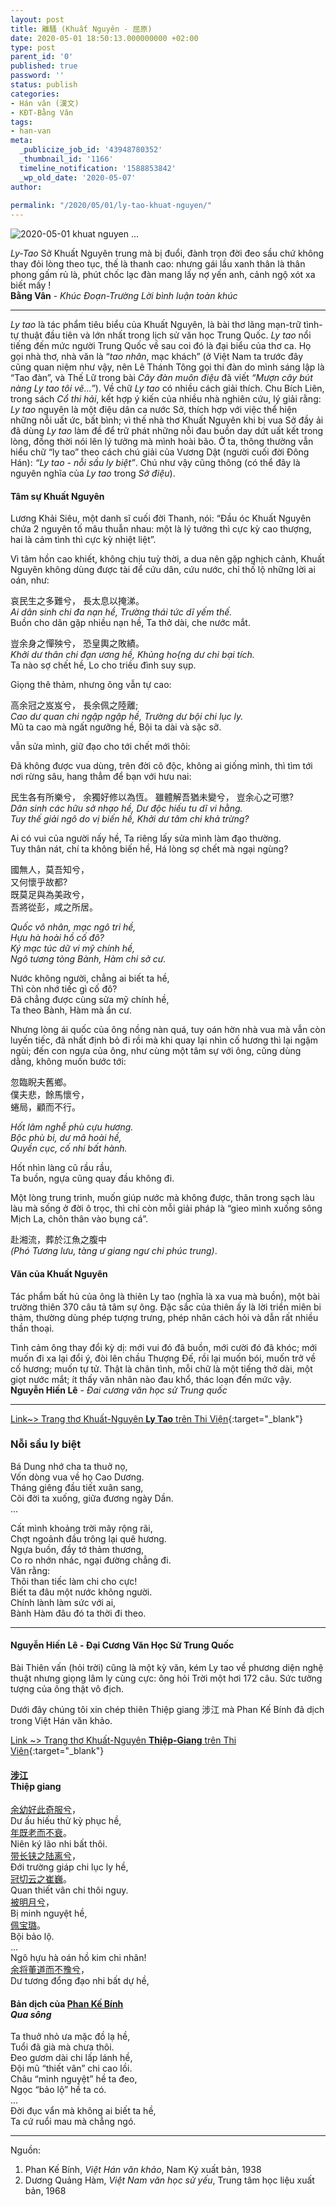 ```yaml
---
layout: post
title: 離騷 (Khuất Nguyên - 屈原)
date: 2020-05-01 18:50:13.000000000 +02:00
type: post
parent_id: '0'
published: true
password: ''
status: publish
categories:
- Hán văn (漢文)
- KĐT-Bằng Vân
tags:
- han-van
meta:
  _publicize_job_id: '43948780352'
  _thumbnail_id: '1166'
  timeline_notification: '1588853842'
  _wp_old_date: '2020-05-07'
author:
  
permalink: "/2020/05/01/ly-tao-khuat-nguyen/"
---
```

<img src="{{ site.baseurl }}/assets/images/2020/05/khuatnguyen.jpg" alt="2020-05-01 khuat nguyen ..." />

*Ly-Tao* 
Sở Khuất Nguyên trung mà bị đuổi, đành trọn đời đeo sầu chứ không thay đỏi lòng theo tục, thế là thanh cao: nhưng gái lầu xanh thân là thân phong gấm rủ là, phút chốc lạc đàn mang lấy nợ yến anh, cảnh ngộ xót xa biết mấy !  
**Bằng Vân** - *Khúc Đoạn-Trường Lời bình luận toàn khúc*

***
  


*Ly tao* là tác phẩm tiêu biểu của Khuất Nguyên, là bài thơ lãng mạn-trữ tình-tự thuật đầu tiên và lớn nhất trong lịch sử văn học Trung Quốc. *Ly tao* nổi tiếng đến mức người Trung Quốc về sau coi đó là đại biểu của thơ ca. Họ gọi nhà thơ, nhà văn là “*tao nhân*, mạc khách” (ở Việt Nam ta trước đây cũng quan niệm như vậy, nên Lê Thánh Tông gọi thi đàn do mình sáng lập là “Tao đàn”, và Thế Lữ trong bài *Cây đàn muôn điệu* đã viết *“Mượn cây bút nàng Ly tao tôi vẽ...”*). Về chữ *Ly tao* có nhiều cách giải thích. Chu Bích Liên, trong sách *Cổ thi hải*, kết hợp ý kiến của nhiều nhà nghiên cứu, lý giải rằng: *Ly tao* nguyên là một điệu dân ca nước Sở, thích hợp với việc thể hiện những nỗi uất ức, bất bình; vì thế nhà thơ Khuất Nguyên khi bị vua Sở đầy ải đã dùng *Ly tao* làm đề để trữ phát những nỗi đau buồn day dứt uất kết trong lòng, đồng thời nói lên lý tưởng mà mình hoài bão. Ở ta, thông thường vẫn hiểu chữ “ly tao” theo cách chú giải của Vương Dật (người cuối đời Ðông Hán): *“Ly tao - nỗi sầu ly biệt”*. Chú như vậy cũng thông (có thể đây là nguyên nghĩa của *Ly tao* trong *Sở điệu*).




#### Tâm sự Khuất Nguyên


Lương Khải Siêu, một danh sĩ cuối đời Thanh, nói: “Đầu óc Khuất Nguyên chứa 2 nguyên tố mâu thuẫn nhau: một là lý tưởng thì cực kỳ cao thượng, hai là cảm tình thì cực kỳ nhiệt liệt”.


Vì tâm hồn cao khiết, không chịu tuỳ thời, a dua nên gặp nghịch cảnh, Khuất Nguyên không dùng được tài để cứu dân, cứu nước, chỉ thố lộ những lời ai oán, như:


哀民生之多難兮， 長太息以掩涕。  
*Ai dân sinh chi đa nạn hề, Trường thái tức dĩ yếm thế.*  
Buồn cho dân gặp nhiều nạn hề, Ta thở dài, che nước mắt.


豈余身之憚殃兮， 恐皇輿之敗績。  
*Khởi dư thân chi đạn ương hề, Khủng ho{ng dư chi bại tích.*   
Ta nào sợ chết hề, Lo cho triều đình suy sụp.


Giọng thê thảm, nhưng ông vẫn tự cao:


高余冠之岌岌兮， 長余佩之陸離;  
*Cao dư quan chi ngập ngập hề, Trường dư bội chi lục ly.*  
Mũ ta cao mà ngất ngưỡng hề, Bội ta dài và sặc sỡ.


vẫn sửa mình, giữ đạo cho tới chết mới thôi:




Đã không được vua dùng, trên đời cô độc, không ai giống mình, thì tìm tới nơi rừng sâu, hang thẳm để bạn với hưu nai:


民生各有所樂兮， 余獨好修以為恆。 雖體解吾猶未變兮， 豈余心之可懲?  
*Dân sinh các hữu sở nhạo hề, Dư độc hiếu tu dĩ vi hằng.  
Tuy thế giải ngô do vị biến hề, Khởi dư tâm chi khả trừng?*

Ai có vui của người nấy hề, Ta riêng lấy sửa mình làm đạo thường.   
Tuy thân nát, chí ta không biến hề, Há lòng sợ chết mà ngại ngùng?


國無人，莫吾知兮，   
又何懷乎故都?   
既莫足與為美政兮，  
吾將從彭，咸之所居。


*Quốc vô nhân, mạc ngô tri hề,  
Hựu hà hoài hồ cố đô?  
Ký mạc túc dữ vi mỹ chính hề,  
Ngô tương tòng Bành, Hàm chi sở cư.*

Nước không người, chẳng ai biết ta hề,   
Thì còn nhớ tiếc gì cố đô?  
Đã chẳng được cùng sửa mỹ chính hề,   
Ta theo Bành, Hàm mà ẩn cư.


Nhưng lòng ái quốc của ông nồng nàn quá, tuy oán hờn nhà vua mà vẫn còn luyến tiếc, đã nhất định bỏ đi rồi mà khi quay lại nhìn cố hương thì lại ngậm ngùi; đến con ngựa của ông, như cùng một tâm sự với ông, cũng dùng dằng, không muốn bước tới:


忽臨睨夫舊鄉。  
僕夫悲，餘馬懷兮，  
蜷局，顧而不行。


*Hốt lâm nghễ phù cựu hương.   
Bộc phù bi, dư mã hoài hề,   
Quyền cục, cố nhi bất hành.*


Hốt nhìn làng cũ rầu rầu,  
Ta buồn, ngựa cũng quay đầu không đi.


Một lòng trung trinh, muốn giúp nước mà không được, thân trong sạch làu làu mà sống ở đời ô trọc, thì chỉ còn mỗi giải pháp là “gieo mình xuống sông Mịch La, chôn thân vào bụng cá”.


赴湘流，葬於江魚之腹中  
*(Phó Tương lưu, tàng ư giang ngư chi phúc trung)*.


#### Văn của Khuất Nguyên 


Tác phẩm bất hủ của ông là thiên Ly tao (nghĩa là xa vua mà buồn), một bài trường thiên 370 câu tả tâm sự ông. Đặc sắc của thiên ấy là lời triền miên bi thảm, thường dùng phép tượng trưng, phép nhân cách hỏi và dẫn rất nhiều thần thoại.


Tình cảm ông thay đổi kỳ dị: mới vui đó đã buồn, mới cười đó đã khóc; mới muốn đi xa lại đổi ý, đòi lên chầu Thượng Đế, rồi lại muốn bói, muốn trở về cố hương; muốn tự tử. Thật là chân tình, mỗi chữ là một tiếng thở dài, một giọt nước mắt; ít thấy văn nhân nào đau khổ, thác loạn đến mức vậy.  
**Nguyễn Hiến Lê** - *Đai cương văn học sử Trung quốc*   

***


[Link~> Trang thơ Khuất-Nguyên **Ly Tao** trên Thi Viện](https://www.thivien.net/Khu%E1%BA%A5t-Nguy%C3%AAn/Ly-tao/poem-lRoe60dlSbBq5oc1ZRJWhQ){:target="_blank"}      

   
### Nỗi sầu ly biệt      
   
   
Bá Dung nhớ cha ta thuở nọ,  
Vốn dòng vua về họ Cao Dương.  
Tháng giêng đầu tiết xuân sang,  
Cõi đời ta xuống, giữa đương ngày Dần.  
...   

Cất mình khoảng trời mây rộng rãi,  
Chợt ngoảnh đầu trông lại quê hương.  
Ngựa buồn, đầy tớ thảm thương,  
Co ro nhớn nhác, ngại đường chẳng đi.  
Vãn rằng:  
Thôi than tiếc làm chi cho cực!   
Biết ta đâu một nước không người.  
Chính lành làm sức với ai,  
Bành Hàm đâu đó ta thời đi theo.  

___


####  Nguyễn Hiến Lê - Đại Cương Văn Học Sử Trung Quốc
   

Bài Thiên vấn (hỏi trời) cũng là một kỳ văn, kém Ly tao về phương diện nghệ thuật nhưng giọng lâm ly cùng cực: ông hỏi Trời một hơi 172 câu. Sức tưởng tượng của ông thật vô địch.   

Dưới đây chúng tôi xin chép thiên Thiệp giang 涉江 mà Phan Kế Bính đã dịch trong Việt Hán văn khảo.       
   
   
[Link ~> Trang thơ Khuất-Nguyên **Thiệp-Giang** trên Thi Viên](https://www.thivien.net/Khu%E1%BA%A5t-Nguy%C3%AAn/Thi%E1%BB%87p-giang/poem-csh8ujkV1cSEGuoKbE1Ufg){:target="_blank"}        
   

<div class="wp-block-column"><p></p>
<h4><strong><a rel="noreferrer noopener" target="_blank" href="https://hvdic.thivien.net/whv/%E6%B6%89">涉</a><a rel="noreferrer noopener" target="_blank" href="https://hvdic.thivien.net/whv/%E6%B1%9F">江</a>&nbsp;&nbsp;<br>Thiệp giang<br></strong></h4>
<p></p>
<p></p>
<p><a rel="noreferrer noopener" target="_blank" href="https://hvdic.thivien.net/whv/%E4%BD%99">余</a><a rel="noreferrer noopener" target="_blank" href="https://hvdic.thivien.net/whv/%E5%B9%BC">幼</a><a rel="noreferrer noopener" target="_blank" href="https://hvdic.thivien.net/whv/%E5%A5%BD">好</a><a rel="noreferrer noopener" target="_blank" href="https://hvdic.thivien.net/whv/%E6%AD%A4">此</a><a rel="noreferrer noopener" target="_blank" href="https://hvdic.thivien.net/whv/%E5%A5%87">奇</a><a rel="noreferrer noopener" target="_blank" href="https://hvdic.thivien.net/whv/%E6%9C%8D">服</a><a rel="noreferrer noopener" target="_blank" href="https://hvdic.thivien.net/whv/%E5%85%AE">兮</a>，<br>Dư ấu hiếu thử kỳ phục hề,<br><a rel="noreferrer noopener" target="_blank" href="https://hvdic.thivien.net/whv/%E5%B9%B4">年</a><a rel="noreferrer noopener" target="_blank" href="https://hvdic.thivien.net/whv/%E6%97%A2">既</a><a rel="noreferrer noopener" target="_blank" href="https://hvdic.thivien.net/whv/%E8%80%81">老</a><a rel="noreferrer noopener" target="_blank" href="https://hvdic.thivien.net/whv/%E8%80%8C">而</a><a rel="noreferrer noopener" target="_blank" href="https://hvdic.thivien.net/whv/%E4%B8%8D">不</a><a rel="noreferrer noopener" target="_blank" href="https://hvdic.thivien.net/whv/%E8%A1%B0">衰</a>。<br>Niên ký lão nhi bất thôi.<br><a rel="noreferrer noopener" target="_blank" href="https://hvdic.thivien.net/whv/%E5%B8%A6">带</a><a rel="noreferrer noopener" target="_blank" href="https://hvdic.thivien.net/whv/%E9%95%BF">长</a><a rel="noreferrer noopener" target="_blank" href="https://hvdic.thivien.net/whv/%E9%93%97">铗</a><a rel="noreferrer noopener" target="_blank" href="https://hvdic.thivien.net/whv/%E4%B9%8B">之</a><a rel="noreferrer noopener" target="_blank" href="https://hvdic.thivien.net/whv/%E9%99%86">陆</a><a rel="noreferrer noopener" target="_blank" href="https://hvdic.thivien.net/whv/%E7%A6%BB">离</a><a rel="noreferrer noopener" target="_blank" href="https://hvdic.thivien.net/whv/%E5%85%AE">兮</a>，<br>Đới trường giáp chi lục ly hề,<br><a rel="noreferrer noopener" target="_blank" href="https://hvdic.thivien.net/whv/%E5%86%A0">冠</a><a rel="noreferrer noopener" target="_blank" href="https://hvdic.thivien.net/whv/%E5%88%87">切</a><a rel="noreferrer noopener" target="_blank" href="https://hvdic.thivien.net/whv/%E4%BA%91">云</a><a rel="noreferrer noopener" target="_blank" href="https://hvdic.thivien.net/whv/%E4%B9%8B">之</a><a rel="noreferrer noopener" target="_blank" href="https://hvdic.thivien.net/whv/%E5%B4%94">崔</a><a rel="noreferrer noopener" target="_blank" href="https://hvdic.thivien.net/whv/%E5%B7%8D">巍</a>。<br>Quan thiết vân chi thôi nguy.<br><a rel="noreferrer noopener" target="_blank" href="https://hvdic.thivien.net/whv/%E8%A2%AB">被</a><a rel="noreferrer noopener" target="_blank" href="https://hvdic.thivien.net/whv/%E6%98%8E">明</a><a rel="noreferrer noopener" target="_blank" href="https://hvdic.thivien.net/whv/%E6%9C%88">月</a><a rel="noreferrer noopener" target="_blank" href="https://hvdic.thivien.net/whv/%E5%85%AE">兮</a>，<br>Bị minh nguyệt hề,<br><a rel="noreferrer noopener" target="_blank" href="https://hvdic.thivien.net/whv/%E4%BD%A9">佩</a><a rel="noreferrer noopener" target="_blank" href="https://hvdic.thivien.net/whv/%E5%AE%9D">宝</a><a rel="noreferrer noopener" target="_blank" href="https://hvdic.thivien.net/whv/%E7%92%90">璐</a>。<br>Bội bảo lộ.<br> ...<br>Ngô hựu hà oán hồ kim chi nhân!<br><a rel="noreferrer noopener" target="_blank" href="https://hvdic.thivien.net/whv/%E4%BD%99">余</a><a rel="noreferrer noopener" target="_blank" href="https://hvdic.thivien.net/whv/%E5%B0%86">将</a><a rel="noreferrer noopener" target="_blank" href="https://hvdic.thivien.net/whv/%E8%91%A3">董</a><a rel="noreferrer noopener" target="_blank" href="https://hvdic.thivien.net/whv/%E9%81%93">道</a><a rel="noreferrer noopener" target="_blank" href="https://hvdic.thivien.net/whv/%E8%80%8C">而</a><a rel="noreferrer noopener" target="_blank" href="https://hvdic.thivien.net/whv/%E4%B8%8D">不</a><a rel="noreferrer noopener" target="_blank" href="https://hvdic.thivien.net/whv/%E8%B1%AB">豫</a><a rel="noreferrer noopener" target="_blank" href="https://hvdic.thivien.net/whv/%E5%85%AE">兮</a>，<br>Dư tương đổng đạo nhi bất dự hề,</p>
<p></p></div>
<p></p>
<p></p>
<div class="wp-block-column"><p></p>
<h4>Bản dịch của&nbsp;<a href="https://www.thivien.net/Phan-K%E1%BA%BF-B%C3%ADnh/author-KQ-W_-0cP1Hf9gF4O23nzQ">Phan Kế Bính</a><br><strong><em>Qua sông</em></strong></h4>
</div>  
    
  Ta thuở nhỏ ưa mặc đồ lạ hề,  
  Tuổi đã già mà chưa thôi.  
  Đeo gươm dài chi lấp lánh hề,  
  Đội mũ “thiết vân” chi cao lồi.  
  Châu “minh nguyệt” hề ta đeo,  
  Ngọc “bảo lộ” hề ta có.  
   ...   
  Đời đục vẩn mà không ai biết ta hề,  
  Ta cứ ruổi mau mà chẳng ngó.  

***


Nguồn:  
1. Phan Kế Bính, *Việt Hán văn khảo*, Nam Ký xuất bản, 1938  
2. Dương Quảng Hàm, *Việt Nam văn học sử yếu*, Trung tâm học liệu xuất bản, 1968
